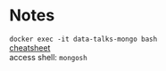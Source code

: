 # Notes

`docker exec -it data-talks-mongo bash`  
[cheatsheet](https://www.mongodb.com/developer/products/mongodb/cheat-sheet/)  
access shell: `mongosh`  

